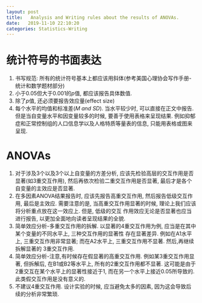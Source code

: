 ```yaml
---
layout: post
title:   Analysis and Writing rules about the results of ANOVAs.
date:   2019-11-10 22:10:20
categories: Statistics-Writing
---
```


# 统计符号的书面表达

1. 书写规范: 所有的统计符号基本上都应该用斜体(参考美国心理协会写作手册-统计和数学题材部分)
2. 小于0.05但大于0.001的*p*值, 都应该报告具体数值.
3. 除了*p*值, 还必须要报告效应量(effect size)
4. 每个水平的均值和标准差(*M and SD*). 当水平较少时, 可以直接在正文中报告. 但是当自变量水平和因变量较多的时候,
要善于使用表格来呈现结果. 例如抑郁症和正常控制组的人口信息学以及人格特质等量表的信息, 只能用表格或图来呈现.


# ANOVAs

1. 对于涉及3个以及3个以上自变量的方差分析, 应该先检验高层的交互作用是否显著(如3重交互作用), 
然后再依次检验二重交互作用是否显著, 最后才是各个自变量的主效应是否显著.
2. 在多因素ANOVA结果报告时, 应该先报告高重交互作用, 然后报告低级交互作用, 最后是主效应. 
需要注意的是, 当高重交互作用显著的时候, 理论上我们应该将分析重点放在这一效应上. 但是, 低级的交互
作用效应无论是否显著也应当进行报告, 以更加全面地向读者呈现结果的全貌. 
3. 简单效应分析-多重交互作用的拆解. 以显著的4重交互作用为例, 应当是在其中某个变量的不同水平上, 三种交互作用的显著性
存在显著差异. 例如在A1水平上, 三重交互作用非常显著; 而在A2水平上, 三重交互作用不显著. 然后,再继续拆解显著的
3重交互作用. 
4. 简单效应分析-注意,有时候存在假显著的高重交互作用. 例如某3重交互作用显著, 但拆解后, 在B1或B2等水平上, 
所有的2重交互作用都不显著. 这可能是由于2重交互在某个水平上的显著性接近于1, 而在另一个水平上接近0.05所导致的.
此类假交互作用是没有意义的.
5. 不建议4重交互作用. 设计实验的时候, 应当避免太多的因素, 因为这会导致后续的分析非常繁琐. 

